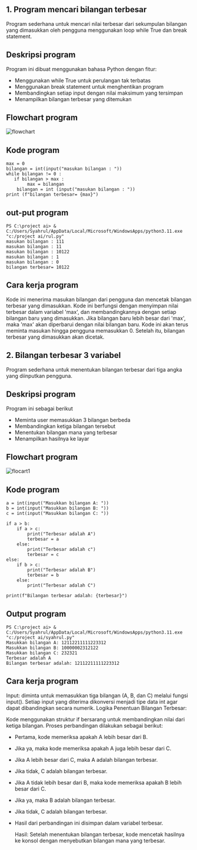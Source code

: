 ## 1. Program mencari bilangan terbesar
Program sederhana untuk mencari nilai terbesar dari sekumpulan bilangan yang dimasukkan oleh pengguna menggunakan loop while True dan break statement.


## Deskripsi program
Program ini dibuat menggunakan bahasa Python dengan fitur:
- Menggunakan while True untuk perulangan tak terbatas
- Menggunakan break statement untuk menghentikan program
- Membandingkan setiap input dengan nilai maksimum yang tersimpan
- Menampilkan bilangan terbesar yang ditemukan


## Flowchart program
![flowchart](/flocart2.png)


## Kode program
```
max = 0
bilangan = int(input("masukan bilangan : "))
while bilangan != 0 :
   if bilangan > max :
        max = bilangan
    bilangan = int (input("masukan bilangan : "))
print (f"bilangan terbesar= {max}")
```


## out-put program
```
PS C:\project ai> & C:/Users/Syahrul/AppData/Local/Microsoft/WindowsApps/python3.11.exe "c:/project ai/rul.py"
masukan bilangan : 111
masukan bilangan : 11
masukan bilangan : 10122
masukan bilangan : 1
masukan bilangan : 0
bilangan terbesar= 10122
```


## Cara kerja program
Kode ini menerima masukan bilangan dari pengguna dan mencetak bilangan terbesar yang dimasukkan. Kode ini berfungsi dengan menyimpan nilai terbesar dalam variabel 'max', dan membandingkannya dengan setiap bilangan baru yang dimasukkan. Jika bilangan baru lebih besar dari 'max', maka 'max' akan diperbarui dengan nilai bilangan baru. Kode ini akan terus meminta masukan hingga pengguna memasukkan 0. Setelah itu, bilangan terbesar yang dimasukkan akan dicetak.



## 2. Bilangan terbesar 3 variabel
Program sederhana untuk menentukan bilangan terbesar dari tiga angka yang diinputkan pengguna.

## Deskripsi program
Program ini sebagai berikut
- Meminta user memasukkan 3 bilangan berbeda
- Membandingkan ketiga bilangan tersebut
- Menentukan bilangan mana yang terbesar
- Menampilkan hasilnya ke layar

  
## Flowchart program
![flocart1](/flocart1.png)


## Kode program 
```
a = int(input("Masukkan bilangan A: "))
b = int(input("Masukkan bilangan B: "))
c = int(input("Masukkan bilangan C: "))

if a > b:
    if a > c:
        print("Terbesar adalah A")
        terbesar = a
    else:
        print("Terbesar adalah c")
        terbesar = c
else:
    if b > c:
        print("Terbesar adalah B")
        terbesar = b
    else:
        print("Terbesar adalah C")

print(f"Bilangan terbesar adalah: {terbesar}")
```


## Output program
```
PS C:\project ai> & C:/Users/Syahrul/AppData/Local/Microsoft/WindowsApps/python3.11.exe "c:/project ai/syahrul.py"
Masukkan bilangan A: 12112211111223312
Masukkan bilangan B: 10000002312122
Masukkan bilangan C: 232321
Terbesar adalah A
Bilangan terbesar adalah: 12112211111223312
```


## Cara kerja program
Input:
 diminta untuk memasukkan tiga bilangan (A, B, dan C) melalui fungsi input().
Setiap input yang diterima dikonversi menjadi tipe data int agar dapat dibandingkan secara numerik.
Logika Penentuan Bilangan Terbesar:

Kode menggunakan struktur if bersarang untuk membandingkan nilai dari ketiga bilangan.
Proses perbandingan dilakukan sebagai berikut:
- Pertama, kode memeriksa apakah A lebih besar dari B.
- Jika ya, maka kode memeriksa apakah A juga lebih besar dari C.
- Jika A lebih besar dari C, maka A adalah bilangan terbesar.
- Jika tidak, C adalah bilangan terbesar.
- Jika A tidak lebih besar dari B, maka kode memeriksa apakah B lebih besar dari C.
- Jika ya, maka B adalah bilangan terbesar.
- Jika tidak, C adalah bilangan terbesar.
- Hasil dari perbandingan ini disimpan dalam variabel terbesar.

   Hasil:
Setelah menentukan bilangan terbesar, kode mencetak hasilnya ke konsol dengan menyebutkan bilangan mana yang terbesar.
